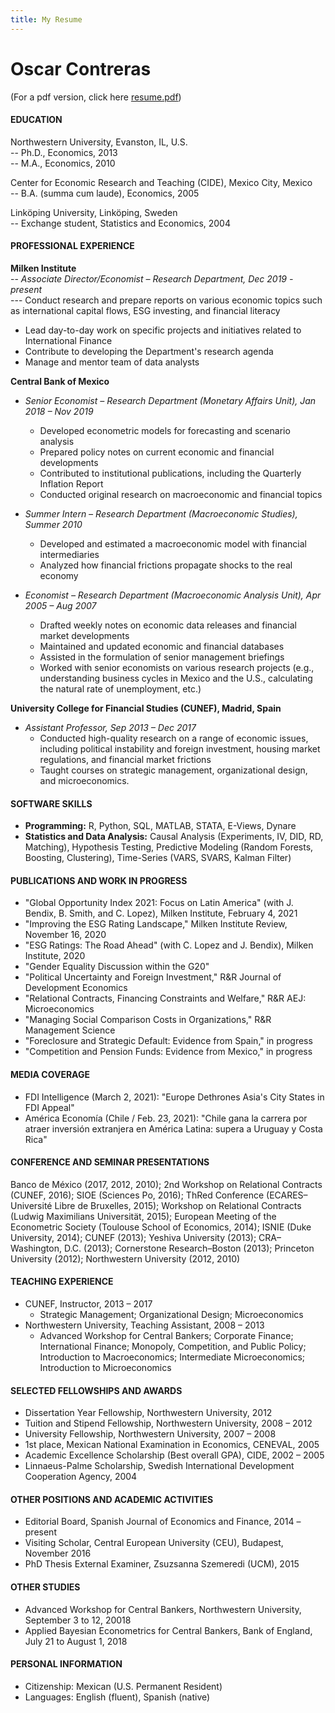 ```yaml
---
title: My Resume
---
```

# Oscar Contreras

(For a pdf version, click here [resume.pdf](./resume_contreras.pdf))

#### EDUCATION
Northwestern University, Evanston, IL, U.S. <br>
-- Ph.D., Economics, 2013 <br>
-- M.A., Economics, 2010 <br>

Center for Economic Research and Teaching (CIDE), Mexico City, Mexico <br>
-- B.A. (summa cum laude), Economics, 2005 <br>

Linköping University, Linköping, Sweden <br>
-- Exchange student, Statistics and Economics, 2004 <br> 


#### PROFESSIONAL EXPERIENCE

**Milken Institute** <br> 
-- _Associate Director/Economist – Research Department, Dec 2019 - present_ <br>
  --- Conduct research and prepare reports on various economic topics such as international capital flows, ESG investing, and financial literacy <br>
  - Lead day-to-day work on specific projects and initiatives related to International Finance <br>
  - Contribute to developing the Department's research agenda <br>
  - Manage and mentor team of data analysts <br>

**Central Bank of Mexico** <br>
- _Senior Economist – Research Department (Monetary Affairs Unit), Jan 2018 – Nov 2019_
  - Developed econometric models for forecasting and scenario analysis
  - Prepared policy notes on current economic and financial developments
  - Contributed to institutional publications, including the Quarterly Inflation Report
  - Conducted original research on macroeconomic and financial topics

- _Summer Intern – Research Department (Macroeconomic Studies), Summer 2010_ <br>
  - Developed and estimated a macroeconomic model with financial intermediaries           
  - Analyzed how financial frictions propagate shocks to the real economy

- _Economist – Research Department (Macroeconomic Analysis Unit), Apr 2005 – Aug 2007_
  - Drafted weekly notes on economic data releases and financial market developments
  - Maintained and updated economic and financial databases
  - Assisted in the formulation of senior management briefings
  - Worked with senior economists on various research projects (e.g., understanding business cycles in Mexico and the U.S., calculating the natural rate of unemployment, etc.)

**University College for Financial Studies (CUNEF), Madrid, Spain** 
- _Assistant Professor, Sep 2013 – Dec 2017_
  - Conducted high-quality research on a range of economic issues, including political instability and foreign investment, housing market regulations, and financial market frictions
  - Taught courses on strategic management, organizational design, and microeconomics.         
 
#### SOFTWARE SKILLS
* **Programming:** R, Python, SQL, MATLAB, STATA, E-Views, Dynare <br>
* **Statistics and Data Analysis:** Causal Analysis (Experiments, IV, DID, RD, Matching), Hypothesis Testing, Predictive Modeling (Random Forests, Boosting, Clustering), Time-Series (VARS, SVARS, Kalman Filter) <br>

#### PUBLICATIONS AND WORK IN PROGRESS
* "Global Opportunity Index 2021: Focus on Latin America" (with J. Bendix, B. Smith, and C. Lopez), Milken Institute, February 4, 2021 <br>
* "Improving the ESG Rating Landscape," Milken Institute Review, November 16, 2020 <br>
* "ESG Ratings: The Road Ahead" (with C. Lopez and J. Bendix), Milken Institute, 2020 <br>
* "Gender Equality Discussion within the G20" <br>
* "Political Uncertainty and Foreign Investment," R&R Journal of Development Economics <br>
* "Relational Contracts, Financing Constraints and Welfare," R&R AEJ: Microeconomics <br>
* "Managing Social Comparison Costs in Organizations," R&R Management Science <br>
* "Foreclosure and Strategic Default: Evidence from Spain," in progress <br>
* "Competition and Pension Funds: Evidence from Mexico," in progress <br>

#### MEDIA COVERAGE
* FDI Intelligence (March 2, 2021): "Europe Dethrones Asia's City States in FDI Appeal" <br>
* América Economía (Chile / Feb. 23, 2021): "Chile gana la carrera por atraer inversión extranjera en América Latina: supera a Uruguay y Costa Rica" <br>
 
#### CONFERENCE AND SEMINAR PRESENTATIONS
Banco de México (2017, 2012, 2010); 2nd Workshop on Relational Contracts (CUNEF, 2016); SIOE (Sciences Po, 2016);  ThRed Conference (ECARES–Université Libre de Bruxelles, 2015); Workshop on Relational Contracts (Ludwig Maximilians Universität, 2015); European Meeting of the Econometric Society (Toulouse School of Economics, 2014); ISNIE (Duke University, 2014); CUNEF (2013); Yeshiva University (2013); CRA–Washington, D.C. (2013); Cornerstone Research–Boston (2013); Princeton University (2012); Northwestern University (2012, 2010) <br>
 
#### TEACHING EXPERIENCE
- CUNEF, Instructor, 2013 – 2017 <br> 
  - Strategic Management; Organizational Design; Microeconomics <br> 
- Northwestern University, Teaching Assistant, 2008 – 2013 <br> 
  - Advanced Workshop for Central Bankers; Corporate Finance; International Finance; Monopoly, Competition, and Public Policy; Introduction to Macroeconomics; Intermediate Microeconomics; Introduction to Microeconomics <br> 
 
#### SELECTED FELLOWSHIPS AND AWARDS
* Dissertation Year Fellowship, Northwestern University, 2012 <br> 
* Tuition and Stipend Fellowship, Northwestern University, 2008 – 2012 <br> 
* University Fellowship, Northwestern University, 2007 – 2008 <br> 
* 1st place, Mexican National Examination in Economics, CENEVAL, 2005 <br> 
* Academic Excellence Scholarship (Best overall GPA), CIDE, 2002 – 2005 <br> 
* Linnaeus-Palme Scholarship, Swedish International Development Cooperation Agency, 2004 <br> 
 
#### OTHER POSITIONS AND ACADEMIC ACTIVITIES
* Editorial Board, Spanish Journal of Economics and Finance, 2014 – present <br> 
* Visiting Scholar, Central European University (CEU), Budapest, November 2016 <br> 
* PhD Thesis External Examiner, Zsuzsanna Szemeredi (UCM), 2015 <br> 
 
#### OTHER STUDIES
* Advanced Workshop for Central Bankers, Northwestern University, September 3 to 12, 20018 <br> 
* Applied Bayesian Econometrics for Central Bankers, Bank of England, July 21 to August 1, 2018 <br>
 
#### PERSONAL INFORMATION
* Citizenship: Mexican (U.S. Permanent Resident) <br>
* Languages: English (fluent), Spanish (native) <br>

